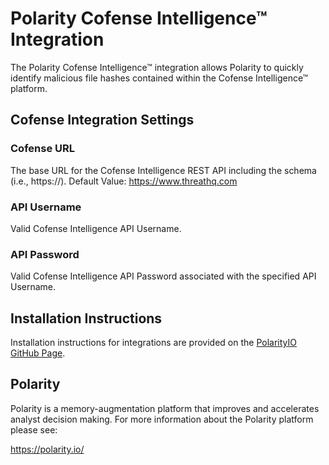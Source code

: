 # Polarity Cofense Intelligence™ Integration

The Polarity Cofense Intelligence™ integration allows Polarity to quickly identify malicious file hashes contained within the Cofense Intelligence™ platform.

## Cofense Integration Settings 

### Cofense URL 

The base URL for the Cofense Intelligence REST API including the schema (i.e., https://).  Default Value: https://www.threathq.com

### API Username

Valid Cofense Intelligence API Username.

### API Password
 
Valid Cofense Intelligence API Password associated with the specified API Username.

## Installation Instructions

Installation instructions for integrations are provided on the [PolarityIO GitHub Page](https://polarityio.github.io/).

## Polarity

Polarity is a memory-augmentation platform that improves and accelerates analyst decision making.  For more information about the Polarity platform please see:

https://polarity.io/
